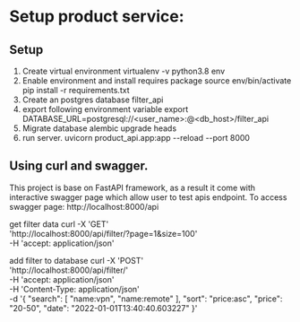 # Setup product service:

## Setup
1.  Create virtual environment
virtualenv -v python3.8 env
2.  Enable environment and install requires package
source env/bin/activate
pip install -r requirements.txt
3.  Create an postgres database filter_api
4.  export following environment variable
export DATABASE_URL=postgresql://<user_name>:<password>@<db_host>/filter_api
5.  Migrate database
alembic upgrade heads
6. run server.
uvicorn product_api.app:app --reload --port 8000

## Using curl and swagger.
This project is base on FastAPI framework, as a result it come with interactive swagger page
which allow user to test apis endpoint.
To access swagger page: http://localhost:8000/api

get filter data 
curl -X 'GET' \
  'http://localhost:8000/api/filter/?page=1&size=100' \
  -H 'accept: application/json'

add filter to database
curl -X 'POST' \
  'http://localhost:8000/api/filter/' \
  -H 'accept: application/json' \
  -H 'Content-Type: application/json' \
  -d '{
  "search": [
    "name:vpn",
    "name:remote"
  ],
  "sort": "price:asc",
  "price": "20-50",
  "date": "2022-01-01T13:40:40.603227"
}'